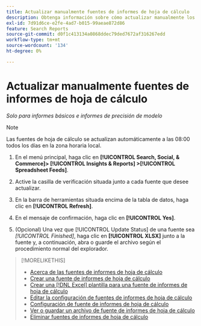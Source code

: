 ```yaml
---
title: Actualizar manualmente fuentes de informes de hoja de cálculo
description: Obtenga información sobre cómo actualizar manualmente los datos en las fuentes de hojas de cálculo.
exl-id: 7d91d6ce-e2fe-4ad7-b015-99aeae872d86
feature: Search Reports
source-git-commit: d0f1c413134a0868ddec79ded7672af316267edd
workflow-type: tm+mt
source-wordcount: '134'
ht-degree: 0%

---
```


# Actualizar manualmente fuentes de informes de hoja de cálculo

*Solo para informes básicos e informes de precisión de modelo*

>[!NOTE]
>
>Las fuentes de hoja de cálculo se actualizan automáticamente a las 08:00 todos los días en la zona horaria local.

1. En el menú principal, haga clic en **[!UICONTROL Search, Social, & Commerce]> [!UICONTROL Insights & Reports] >[!UICONTROL Spreadsheet Feeds]**.

1. Active la casilla de verificación situada junto a cada fuente que desee actualizar.

1. En la barra de herramientas situada encima de la tabla de datos, haga clic en **[!UICONTROL Refresh]**.

1. En el mensaje de confirmación, haga clic en **[!UICONTROL Yes]**.

1. (Opcional) Una vez que [!UICONTROL Update Status] de una fuente sea *[!UICONTROL Finished]*, haga clic en **[!UICONTROL XLSX]** junto a la fuente y, a continuación, abra o guarde el archivo según el procedimiento normal del explorador.

>[!MORELIKETHIS]
>
>* [Acerca de las fuentes de informes de hoja de cálculo](spreadsheet-feed-about.md)
>* [Crear una fuente de informes de hoja de cálculo](spreadsheet-feed-create.md)
>* [Crear una [!DNL Excel] plantilla para una fuente de informes de hoja de cálculo](spreadsheet-feed-create-excel-template.md)
>* [Editar la configuración de fuentes de informes de hoja de cálculo](spreadsheet-feed-edit.md)
>* [Configuración de fuente de informes de hoja de cálculo](spreadsheet-feed-settings.md)
>* [Ver o guardar un archivo de fuente de informes de hoja de cálculo](spreadsheet-feed-view-or-save.md)
>* [Eliminar fuentes de informes de hoja de cálculo](spreadsheet-feed-delete.md)
